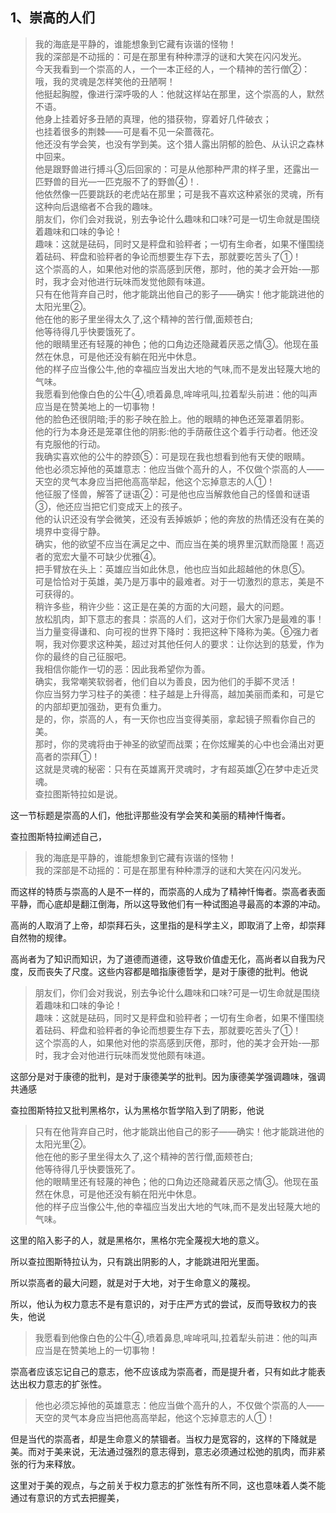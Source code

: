 <h2>1、崇高的人们</h2><blockquote data-pid="V9TSOqjd">我的海底是平静的，谁能想象到它藏有诙谐的怪物！<br>我的深部是不动摇的：可是在那里有种种漂浮的谜和大笑在闪闪发光。<br>今天我看到一个崇高的人，一个一本正经的人，一个精神的苦行僧②：哦，我的灵魂是怎样笑他的丑陋啊！<br>他挺起胸膛，像进行深呼吸的人：他就这样站在那里，这个崇高的人，默然不语。<br>他身上挂着好多丑陋的真理，他的猎获物，穿着好几件破衣；<br>也挂着很多的荆棘——可是看不见一朵蔷薇花。<br>他还没有学会笑，也没有学到美。这个猎人露出阴郁的脸色、从认识之森林中回来。<br>他是跟野兽进行搏斗③后回家的：可是从他那种严肃的样子里，还露出一匹野兽的目光—一匹克服不了的野兽④！.<br>他依然像一匹要跳跃的老虎站在那里；可是我不喜欢这种紧张的灵魂，所有这种向后退缩者不合我的趣味。<br>朋友们，你们会对我说，别去争论什么趣味和口味?可是一切生命就是围绕着趣味和口味的争论！<br>趣味：这就是砝码，同时又是秤盘和验秤者；一切有生命者，如果不懂围绕着砝码、秤盘和验秤者的争论而想要生存下去，那就要吃苦头了①！<br>这个崇高的人，如果他对他的崇高感到厌倦，那时，他的美才会开始-—那时，我才会对他进行玩味而发觉他颇有味道。<br>只有在他背弃自己时，他才能跳出他自己的影子——确实！他才能跳进他的太阳光里②。<br>他在他的影子里坐得太久了,这个精神的苦行僧,面颊苍白;<br>他等待得几乎快要饿死了。<br>他的眼睛里还有轻蔑的神色；他的口角边还隐藏着厌恶之情③。他现在虽然在休息，可是他还没有躺在阳光中休息。<br>他的样子应当像公牛,他的幸福应当发出大地的气味,而不是发出轻蔑大地的气味。<br>我愿看到他像白色的公牛④,喷着鼻息,哞哞吼叫,拉着犁头前进：他的叫声应当是在赞美地上的一切事物！<br>他的脸色还很阴暗;手的影子映在脸上。他的眼睛的神色还笼罩着阴影。<br>他的行为本身还是笼罩住他的阴影:他的手荫蔽住这个着手行动者。他还没有克服他的行动。<br>我确实喜欢他的公牛的脖颈⑤：可是现在我也想看到他有天使的眼睛。<br>他也必须忘掉他的英雄意志：他应当做个高升的人，不仅做个崇高的人——天空的灵气本身应当把他高高举起，他这个忘掉意志的人①！<br>他征服了怪兽，解答了谜语②：可是他也应当解救他自己的怪兽和谜语③，他还应当把它们变成天上的孩子。<br>他的认识还没有学会微笑，还没有丢掉嫉妒；他的奔放的热情还没有在美的境界中变得宁静。<br>确实，他的欲望不应当在满足之中、而应当在美的境界里沉默而隐匿！高迈者的宽宏大量不可缺少优雅④。<br>把手臂放在头上：英雄应当如此休息，他也应当如此超越他的休息⑤。<br>可是恰恰对于英雄，美乃是万事中的最难者。对于一切激烈的意志，美是不可获得的。<br>稍许多些，稍许少些：这正是在美的方面的大问题，最大的问题。<br>放松肌肉，卸下意志的套具：崇高的人们，这对于你们大家乃是最难的事！<br>当力量变得谦和、向可视的世界下降时：我把这种下降称为美。⑥强力者啊，我对你要求这种美，超过对其他任何人的要求：让你达到的慈爱，作为你的最终的自己征服吧。<br>我相信你能作一切的恶：因此我希望你为善。<br>确实，我常嘲笑软弱者，他们自以为善良，因为他们的手脚不灵活！<br>你应当努力学习柱子的美德：柱子越是上升得高，越加美丽而柔和，可是它的内部却更加强劲，更有负重力。<br>是的，你，崇高的人，有一天你也应当变得美丽，拿起镜子照看你自己的美。<br>那时，你的灵魂将由于神圣的欲望而战栗；在你炫耀美的心中也会涌出对更高者的崇拜①！<br>这就是灵魂的秘密：只有在英雄离开灵魂时，才有超英雄②在梦中走近灵魂。<br>查拉图斯特拉如是说。</blockquote><p data-pid="Zey_wdRh">这一节标题是崇高的人们，他批评那些没有学会笑和美丽的精神忏悔者。</p><p data-pid="wsnwU8sQ">查拉图斯特拉阐述自己，</p><blockquote data-pid="OEQD1fAj">我的海底是平静的，谁能想象到它藏有诙谐的怪物！<br>我的深部是不动摇的：可是在那里有种种漂浮的谜和大笑在闪闪发光。</blockquote><p data-pid="nbQyONp6">而这样的特质与崇高的人是不一样的，而崇高的人成为了精神忏悔者。崇高者表面平静，而心底却是翻江倒海，所以这导致他们有一种试图追寻最高的本源的冲动。</p><p data-pid="6dDm9MoU">高尚的人取消了上帝，却崇拜石头，这里指的是科学主义，即取消了上帝，却崇拜自然物的规律。</p><p data-pid="ueSrpWTJ">高尚者为了知识而知识，为了道德而道德，这导致价值虚无化，高尚者以自我为尺度，反而丧失了尺度。这些内容都是暗指康德哲学，是对于康德的批判。他说</p><blockquote data-pid="DVerCFCy">朋友们，你们会对我说，别去争论什么趣味和口味?可是一切生命就是围绕着趣味和口味的争论！<br>趣味：这就是砝码，同时又是秤盘和验秤者；一切有生命者，如果不懂围绕着砝码、秤盘和验秤者的争论而想要生存下去，那就要吃苦头了①！<br>这个崇高的人，如果他对他的崇高感到厌倦，那时，他的美才会开始-—那时，我才会对他进行玩味而发觉他颇有味道。</blockquote><p data-pid="zz_4fcl2">这部分是对于康德的批判，是对于康德美学的批判。因为康德美学强调趣味，强调共通感</p><p data-pid="d5Oi4FsV">查拉图斯特拉又批判黑格尔，认为黑格尔哲学陷入到了阴影，他说</p><blockquote data-pid="oIVFoOkW">只有在他背弃自己时，他才能跳出他自己的影子——确实！他才能跳进他的太阳光里②。<br>他在他的影子里坐得太久了,这个精神的苦行僧,面颊苍白;<br>他等待得几乎快要饿死了。<br>他的眼睛里还有轻蔑的神色；他的口角边还隐藏着厌恶之情③。他现在虽然在休息，可是他还没有躺在阳光中休息。<br>他的样子应当像公牛,他的幸福应当发出大地的气味,而不是发出轻蔑大地的气味。</blockquote><p data-pid="XAO1iHXB">这里的陷入影子的人，就是黑格尔，黑格尔完全蔑视大地的意义。</p><p data-pid="h8YsXXPT">所以查拉图斯特拉认为，只有跳出阴影的人，才能跳进阳光里面。</p><p data-pid="_3zrEwBw">所以崇高者的最大问题，就是对于大地，对于生命意义的蔑视。</p><p data-pid="_s62WBOO">所以，他认为权力意志不是有意识的，对于庄严方式的尝试，反而导致权力的丧失，他说</p><blockquote data-pid="HyUY4iW9">我愿看到他像白色的公牛④,喷着鼻息,哞哞吼叫,拉着犁头前进：他的叫声应当是在赞美地上的一切事物！</blockquote><p data-pid="FsP-WAl2">崇高者应该忘记自己的意志，他不应该成为崇高者，而是提升者，只有如此才能表达出权力意志的扩张性。</p><blockquote data-pid="3psFWdNh">他也必须忘掉他的英雄意志：他应当做个高升的人，不仅做个崇高的人——天空的灵气本身应当把他高高举起，他这个忘掉意志的人①！</blockquote><p data-pid="ZAupTj4y">但是当代的崇高者，却是生命意义的禁锢者。当权力是宽容的，这样的下降就是美。而对于美来说，无法通过强烈的意志得到，意志必须通过松弛的肌肉，而非紧张的行为来释放。</p><p data-pid="vEPFUocu">这里对于美的观点，与之前关于权力意志的扩张性有所不同，这也意味着人类不能通过有意识的方式去把握美，</p>